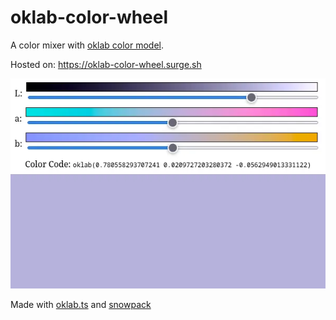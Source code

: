 # oklab-color-wheel

A color mixer with [oklab color model](https://bottosson.github.io/posts/oklab/).

Hosted on: https://oklab-color-wheel.surge.sh

![screenshot of oklab color wheel](./screenshot.webp)

Made with [oklab.ts](https://github.com/beenotung/oklab.ts) and [snowpack](https://www.snowpack.dev/)
